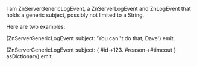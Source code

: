 I am ZnServerGenericLogEvent, a ZnServerLogEvent and ZnLogEvent that holds a generic subject, possibly not limited to a String.Here are two examples:(ZnServerGenericLogEvent subject: 'You can''t do that, Dave') emit.(ZnServerGenericLogEvent subject: { #id->123. #reason->#timeout } asDictionary) emit.